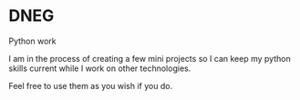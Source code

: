# DNEG
Python work


I am in the process of creating a few mini projects so I can keep my python skills current while I work on other technologies. 

Feel free to use them as you wish if you do.
